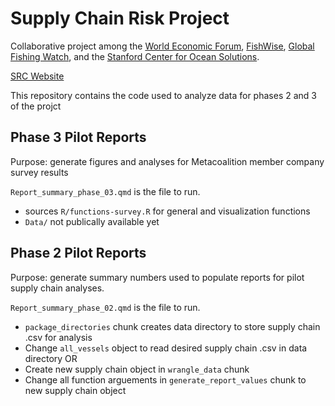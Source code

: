 # Supply Chain Risk Project

Collaborative project among the [World Economic Forum](https://www.weforum.org/), [FishWise](http://www.fishwise.org), [Global Fishing Watch](https://globalfishingwatch.org/), and the [Stanford Center for Ocean Solutions](https://oceansolutions.stanford.edu/).

[SRC Website](https://www.weforum.org/friends-of-ocean-action/iuu-fishing-supply-chain-risk-tool-scrt)

This repository contains the code used to analyze data for phases 2 and 3 of the projct

## Phase 3 Pilot Reports

Purpose: generate figures and analyses for Metacoalition member company survey results

`Report_summary_phase_03.qmd` is the file to run.
- sources `R/functions-survey.R` for general and visualization functions
- `Data/` not publically available yet

## Phase 2 Pilot Reports

Purpose: generate summary numbers used to populate reports for pilot supply chain analyses.

`Report_summary_phase_02.qmd` is the file to run. 
- `package_directories` chunk creates data directory to store supply chain .csv for analysis
- Change `all_vessels` object to read desired supply chain .csv in data directory OR
- Create new supply chain object in `wrangle_data` chunk 
- Change all function arguements in `generate_report_values` chunk to new supply chain object

